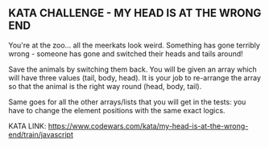 ## KATA CHALLENGE - MY HEAD IS AT THE WRONG END

You're at the zoo... all the meerkats look weird. Something has gone terribly wrong - someone has gone and switched their heads and tails around!

Save the animals by switching them back. You will be given an array which will have three values (tail, body, head). It is your job to re-arrange the array so that the animal is the right way round (head, body, tail).

Same goes for all the other arrays/lists that you will get in the tests: you have to change the element positions with the same exact logics.

KATA LINK: https://www.codewars.com/kata/my-head-is-at-the-wrong-end/train/javascript
